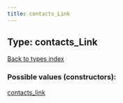 ```yaml
---
title: contacts_Link
---
```

## Type: contacts\_Link  
[Back to types index](index.md)



### Possible values (constructors):

[contacts\_link](../constructors/contacts_link.md)  

